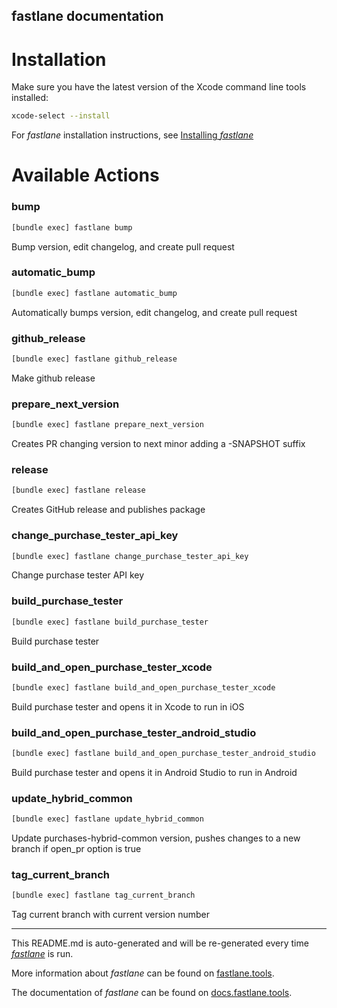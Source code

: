 fastlane documentation
----

# Installation

Make sure you have the latest version of the Xcode command line tools installed:

```sh
xcode-select --install
```

For _fastlane_ installation instructions, see [Installing _fastlane_](https://docs.fastlane.tools/#installing-fastlane)

# Available Actions

### bump

```sh
[bundle exec] fastlane bump
```

Bump version, edit changelog, and create pull request

### automatic_bump

```sh
[bundle exec] fastlane automatic_bump
```

Automatically bumps version, edit changelog, and create pull request

### github_release

```sh
[bundle exec] fastlane github_release
```

Make github release

### prepare_next_version

```sh
[bundle exec] fastlane prepare_next_version
```

Creates PR changing version to next minor adding a -SNAPSHOT suffix

### release

```sh
[bundle exec] fastlane release
```

Creates GitHub release and publishes package

### change_purchase_tester_api_key

```sh
[bundle exec] fastlane change_purchase_tester_api_key
```

Change purchase tester API key

### build_purchase_tester

```sh
[bundle exec] fastlane build_purchase_tester
```

Build purchase tester

### build_and_open_purchase_tester_xcode

```sh
[bundle exec] fastlane build_and_open_purchase_tester_xcode
```

Build purchase tester and opens it in Xcode to run in iOS

### build_and_open_purchase_tester_android_studio

```sh
[bundle exec] fastlane build_and_open_purchase_tester_android_studio
```

Build purchase tester and opens it in Android Studio to run in Android

### update_hybrid_common

```sh
[bundle exec] fastlane update_hybrid_common
```

Update purchases-hybrid-common version, pushes changes to a new branch if open_pr option is true

### tag_current_branch

```sh
[bundle exec] fastlane tag_current_branch
```

Tag current branch with current version number

----

This README.md is auto-generated and will be re-generated every time [_fastlane_](https://fastlane.tools) is run.

More information about _fastlane_ can be found on [fastlane.tools](https://fastlane.tools).

The documentation of _fastlane_ can be found on [docs.fastlane.tools](https://docs.fastlane.tools).
